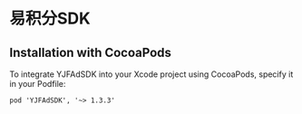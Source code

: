 # 易积分SDK
## Installation with CocoaPods
To integrate YJFAdSDK into your Xcode project using CocoaPods, specify it in your Podfile:
```
pod 'YJFAdSDK', '~> 1.3.3'
```
